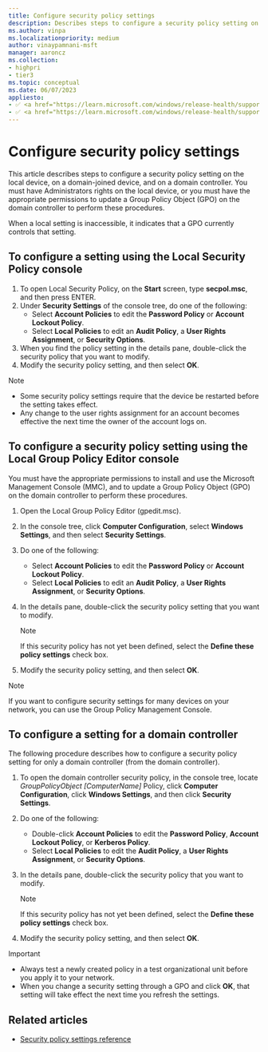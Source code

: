 ```yaml
---
title: Configure security policy settings
description: Describes steps to configure a security policy setting on the local device, on a domain-joined device, and on a domain controller.
ms.author: vinpa
ms.localizationpriority: medium
author: vinaypamnani-msft
manager: aaroncz
ms.collection:
- highpri
- tier3
ms.topic: conceptual
ms.date: 06/07/2023
appliesto:
- ✅ <a href="https://learn.microsoft.com/windows/release-health/supported-versions-windows-client" target="_blank">Windows 11</a>
- ✅ <a href="https://learn.microsoft.com/windows/release-health/supported-versions-windows-client" target="_blank">Windows 10</a>
---
```


# Configure security policy settings

This article describes steps to configure a security policy setting on the local device, on a domain-joined device, and on a domain controller. You must have Administrators rights on the local device, or you must have the appropriate permissions to update a Group Policy Object (GPO) on the domain controller to perform these procedures.

When a local setting is inaccessible, it indicates that a GPO currently controls that setting.

## To configure a setting using the Local Security Policy console

1. To open Local Security Policy, on the **Start** screen, type **secpol.msc**, and then press ENTER.
1. Under **Security Settings** of the console tree, do one of the following:
   - Select **Account Policies** to edit the **Password Policy** or **Account Lockout Policy**.
   - Select **Local Policies** to edit an **Audit Policy**, a **User Rights Assignment**, or **Security Options**.
1. When you find the policy setting in the details pane, double-click the security policy that you want to modify.
1. Modify the security policy setting, and then select **OK**.

> [!NOTE]
>
> - Some security policy settings require that the device be restarted before the setting takes effect.
> - Any change to the user rights assignment for an account becomes effective the next time the owner of the account logs on.

## To configure a security policy setting using the Local Group Policy Editor console

You must have the appropriate permissions to install and use the Microsoft Management Console (MMC), and to update a Group Policy Object (GPO) on the domain controller to perform these procedures.

1. Open the Local Group Policy Editor (gpedit.msc).
1. In the console tree, click **Computer Configuration**, select **Windows Settings**, and then select **Security Settings**.
1. Do one of the following:
   - Select **Account Policies** to edit the **Password Policy** or **Account Lockout Policy**.
   - Select **Local Policies** to edit an **Audit Policy**, a **User Rights Assignment**, or **Security Options**.
1. In the details pane, double-click the security policy setting that you want to modify.

   > [!NOTE]
   > If this security policy has not yet been defined, select the **Define these policy settings** check box.

1. Modify the security policy setting, and then select **OK**.

> [!NOTE]
> If you want to configure security settings for many devices on your network, you can use the Group Policy Management Console.

## To configure a setting for a domain controller

The following procedure describes how to configure a security policy setting for only a domain controller (from the domain controller).

1. To open the domain controller security policy, in the console tree, locate *GroupPolicyObject \[ComputerName\]* Policy, click **Computer Configuration**, click **Windows Settings**, and then click **Security Settings**.
1. Do one of the following:

   - Double-click **Account Policies** to edit the **Password Policy**, **Account Lockout Policy**, or **Kerberos Policy**.
   - Select **Local Policies** to edit the **Audit Policy**, a **User Rights Assignment**, or **Security Options**.

1. In the details pane, double-click the security policy that you want to modify.

   > [!NOTE]
   > If this security policy has not yet been defined, select the **Define these policy settings** check box.

1. Modify the security policy setting, and then select **OK**.

> [!IMPORTANT]
>
> - Always test a newly created policy in a test organizational unit before you apply it to your network.
> - When you change a security setting through a GPO and click **OK**, that setting will take effect the next time you refresh the settings.

## Related articles

- [Security policy settings reference](security-policy-settings-reference.md)
